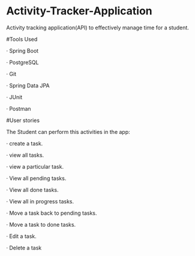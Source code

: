 # Activity-Tracker-Application
Activity tracking application(API) to effectively manage time for a student.

#Tools Used

· Spring Boot

· PostgreSQL

· Git

· Spring Data JPA

· JUnit

· Postman


#User stories 

The Student can perform this activities in the app:

· create a task.

· view all tasks.

· view a particular task.

· View all pending tasks.

· View all done tasks.

· View all in progress tasks.

· Move a task back to pending tasks. 

· Move a task to done tasks.

· Edit a task.

· Delete a task
